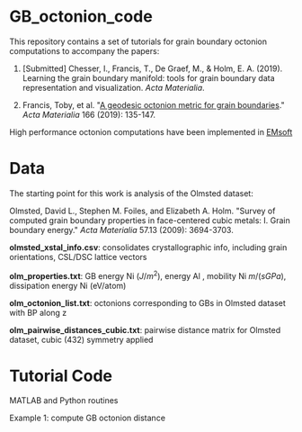 # GB_octonion_code

This repository contains a set of tutorials for grain boundary octonion computations to accompany the papers: 

1. [Submitted] Chesser, I., Francis, T., De Graef, M., & Holm, E. A. (2019). Learning the grain boundary manifold: tools for grain boundary data representation and visualization. *Acta Materialia*. 

2. Francis, Toby, et al. "[A geodesic octonion metric for grain boundaries](https://www.sciencedirect.com/science/article/abs/pii/S1359645418309844)." *Acta Materialia* 166 (2019): 135-147.

High performance octonion computations have been implemented in [EMsoft](https://github.com/EMsoft-org/EMsoft)


# Data

The starting point for this work is analysis of the Olmsted dataset: 

Olmsted, David L., Stephen M. Foiles, and Elizabeth A. Holm. "Survey of computed grain boundary properties in face-centered cubic metals: I. Grain boundary energy." *Acta Materialia* 57.13 (2009): 3694-3703.

**olmsted_xstal_info.csv**: consolidates crystallographic info, including grain orientations, CSL/DSC lattice vectors

**olm_properties.txt**: GB energy Ni ($J/m^2$), energy Al , mobility Ni $m/(s GPa)$, dissipation energy Ni (eV/atom)

**olm_octonion_list.txt**: octonions corresponding to GBs in Olmsted dataset with BP along z

**olm_pairwise_distances_cubic.txt**: pairwise distance matrix for Olmsted dataset, cubic (432) symmetry applied

# Tutorial Code

MATLAB and Python routines

Example 1: compute GB octonion distance 
